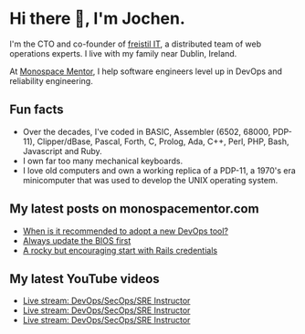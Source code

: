 # Hi there 👋, I'm Jochen.

I'm the CTO and co-founder of [freistil IT](https://www.freistil.it), a distributed team of web operations experts. I live with my family near Dublin, Ireland.

At [Monospace Mentor](https://monospacementor.com), I help software engineers level up in DevOps and reliability engineering.

## Fun facts

- Over the decades, I've coded in BASIC, Assembler (6502, 68000, PDP-11), Clipper/dBase, Pascal, Forth, C, Prolog, Ada, C++, Perl, PHP, Bash, Javascript and Ruby.
- I own far too many mechanical keyboards.
- I love old computers and own a working replica of a PDP-11, a 1970's era minicomputer that was used to develop the UNIX operating system.

## My latest posts on monospacementor.com

<!-- MONOSPACE:START -->
- [When is it recommended to adopt a new DevOps tool?](https://monospacementor.com/2025/02/when-adopt-new-devops-tool/)
- [Always update the BIOS first](https://monospacementor.com/2025/02/always-update-bios-first/)
- [A rocky but encouraging start with Rails credentials](https://monospacementor.com/2024/12/a-rocky-but-encouraging-start-with-rails-credentials/)
<!-- MONOSPACE:END -->

## My latest YouTube videos

<!-- YOUTUBE:START -->
- [Live stream: DevOps/SecOps/SRE Instructor](https://www.youtube.com/watch?v=CWRtbztUXL4)
- [Live stream: DevOps/SecOps/SRE Instructor](https://www.youtube.com/watch?v=jOX1oC3W1ag)
- [Live stream: DevOps/SecOps/SRE Instructor](https://www.youtube.com/watch?v=Yv2yEaO6pTk)
<!-- YOUTUBE:END -->
